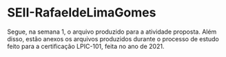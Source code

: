 # SEII-RafaeldeLimaGomes

Segue, na semana 1, o arquivo produzido para a atividade proposta.
Além disso, estão anexos os arquivos produzidos durante o processo de estudo feito para a certificação LPIC-101, feita no ano de 2021.
